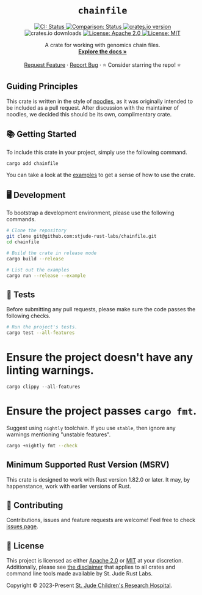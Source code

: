 <p align="center">
  <h1 align="center">
    <code>chainfile</code>
  </h1>

  <p align="center">
    <a href="https://github.com/stjude-rust-labs/chainfile/actions/workflows/CI.yml" target="_blank">
      <img alt="CI: Status" src="https://github.com/stjude-rust-labs/chainfile/actions/workflows/CI.yml/badge.svg" />
    </a>
    <a href="https://github.com/stjude-rust-labs/chainfile/actions/workflows/comparison.yml" target="_blank">
      <img alt="Comparison: Status" src="https://github.com/stjude-rust-labs/chainfile/actions/workflows/comparison.yml/badge.svg" />
    </a>
    <a href="https://crates.io/crates/chainfile" target="_blank">
      <img alt="crates.io version" src="https://img.shields.io/crates/v/chainfile">
    </a>
    <img alt="crates.io downloads" src="https://img.shields.io/crates/d/chainfile">
    <a href="https://github.com/stjude-rust-labs/chainfile/blob/master/LICENSE-APACHE" target="_blank">
      <img alt="License: Apache 2.0" src="https://img.shields.io/badge/license-Apache 2.0-blue.svg" />
    </a>
    <a href="https://github.com/stjude-rust-labs/chainfile/blob/master/LICENSE-MIT" target="_blank">
      <img alt="License: MIT" src="https://img.shields.io/badge/license-MIT-blue.svg" />
    </a>
  </p>

  <p align="center">
    A crate for working with genomics chain files.
    <br />
    <a href="https://docs.rs/chainfile"><strong>Explore the docs »</strong></a>
    <br />
    <br />
    <a href="https://github.com/stjude-rust-labs/chainfile/issues/new?assignees=&title=Descriptive%20Title&labels=enhancement">Request Feature</a>
    ·
    <a href="https://github.com/stjude-rust-labs/chainfile/issues/new?assignees=&title=Descriptive%20Title&labels=bug">Report Bug</a>
    ·
    ⭐ Consider starring the repo! ⭐
    <br />
  </p>
</p>

## Guiding Principles

This crate is written in the style of
[noodles](https://github.com/zaeleus/noodles), as it was originally intended to
be included as a pull request. After discussion with the maintainer of noodles,
we decided this should be its own, complimentary crate.

## 📚 Getting Started

To include this crate in your project, simply use the following command.

```bash
cargo add chainfile
```

You can take a look at the
[examples](https://github.com/stjude-rust-labs/chainfile/tree/main/examples) to
get a sense of how to use the crate.

## 🖥️ Development

To bootstrap a development environment, please use the following commands.

```bash
# Clone the repository
git clone git@github.com:stjude-rust-labs/chainfile.git
cd chainfile

# Build the crate in release mode
cargo build --release

# List out the examples
cargo run --release --example
```

## 🚧️ Tests

Before submitting any pull requests, please make sure the code passes the
following checks.

```bash
# Run the project's tests.
cargo test --all-features
```

# Ensure the project doesn't have any linting warnings.
`cargo clippy --all-features`

# Ensure the project passes `cargo fmt`.
Suggest using `nightly` toolchain. If you use `stable`, then ignore any
warnings mentioning "unstable features".
```bash
cargo +nightly fmt --check
```

## Minimum Supported Rust Version (MSRV)

This crate is designed to work with Rust version 1.82.0 or later. It may, by
happenstance, work with earlier versions of Rust.

## 🤝 Contributing

Contributions, issues and feature requests are welcome! Feel free to check
[issues page](https://github.com/stjude-rust-labs/chainfile/issues).

## 📝 License

This project is licensed as either [Apache 2.0][license-apache] or
[MIT][license-mit] at your discretion. Additionally, please see [the
disclaimer](https://github.com/stjude-rust-labs#disclaimer) that applies to all
crates and command line tools made available by St. Jude Rust Labs.

Copyright © 2023-Present [St. Jude Children's Research Hospital](https://github.com/stjude).

[license-apache]: https://github.com/stjude-rust-labs/chainfile/blob/master/LICENSE-APACHE
[license-mit]: https://github.com/stjude-rust-labs/chainfile/blob/master/LICENSE-MIT
